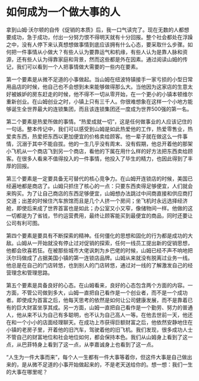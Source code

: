 # 如何成为一个做大事的人

拿到山姆·沃尔顿的自传《促销的本质》后，我一口气读完了。现在无数的人都想要成功，急于成功，付出一分努力恨不得明天就有十分回报。整个社会都处在浮躁之中，没有人停下来认真想想做事情到底应该拥有什么心态，要采取什么步骤。如何把一件事情从小做大？有些人认为要靠运气和机缘，有些人认为是靠人脉和资源，还有些人认为得靠家庭和背景，然而这些都是外在因素。通过阅读山姆的传记，我们可以看到一个人把事情做大需要的一些内在要素。 

第一个要素是从微不足道的小事做起。当山姆在纽波特镇接手一家亏损的小型日常用品店的时候，他自己也不会想到未来能够做得那么大。当他因为这家店的生意太好被嫉妒的房东赶走的时候，他不得不一切从零开始，在一个更小的小镇本顿维尔重新创业。在山姆创业之时，小镇上只有三千人。你很难想象在这样一个小地方能够诞生全世界最大的连锁集团，而且该连锁集团还一度成为世界500强的第一名。 

第二个要素是热爱所做的事情。“热爱成就一切”，这是任何做事业的人应该记住的一句话。整本传记中，我们可以感受到山姆是如此热爱他的工作，热爱零售业，热爱卖东西，热爱把东西以更加便宜的价格卖给顾客。他一辈子就在做这么一件事情，沉溺于其中不能自拔。他的一生几乎没有周末、没有假期，他总开着他的那架小飞机从一个商店飞到另一个商店，看他的下属在用什么样的好方法把东西卖给顾客。在很多人看来不值得投入的一件事情，他投入了毕生的精力，也因此得到了丰厚的回报。 

第三个要素是一定要具备无可替代的核心竞争力。在山姆开连锁店的时候，美国已经遍地都是商店了。山姆只抓住了核心的一点：只要东西卖得足够便宜，人们就会来购买。为了让自己商店的东西足够便宜，山姆想办法跳过中间商直接和供应商打交道；出差的时候住汽车旅馆而且是几个人挤一个房间；坐飞机时永远选择经济舱，即使后来成了世界首富也是如此；办公室又小又窄，像储物间一样。他做的这一切都是为了省钱，节约运营费用，最终让顾客能买到最便宜的商品，同时还要让公司有利可图。 

第四个要素是要具有不断探索的精神。任何僵化的思想和固化的行为都是成功的大敌。山姆从一开始就没有停止过对促销的探索，任何一线员工提出新的促销思想，他都会欣喜若狂。在被那些城市大佬讽刺为乡巴佬的时候，山姆已经不声不响地把沃尔玛做成了占据美国小镇的第一连锁店品牌。山姆从来就没有脱离过业务一线。他总是在自己的门店转悠，也到别人的门店转悠，通过对一线的了解激发自己的经营理念和管理思路。 

第五个要素是具备良好的心态。在山姆看来，良好的心态包含两个方面的内容。一方面，不管公司做到多大，山姆一直把自己看作是一个创业者，而不是一个成功者。即使成为首富之后，他每天思考的依然是如何让公司健康发展，而不是靠着已有的巨大财富坐享其成。另一方面，山姆一直把自己看作是一个勤劳、努力的普通人，他从来不认为自己有多聪明，也不认为自己高人一等。在他去世前一天，他还在和一个小小的店面经理聊天。在成功上市获得巨额财富之后，他依然安静地住在小镇的老房子里，开着他的旧汽车，驾驶着他的旧飞机。我们发现，很多成功人士不管自己的财富地位和社会地位如何，都会保持本色。我们从山姆身上看到了这一点，从巴菲特身上看到了这一点，从李嘉诚身上也看到了这一点。 

“人生为一件大事而来”，每个人一生都有一件大事等着你，但这件大事是自己做出来的，是从微不足道的小事开始做起来的，不是老天送给你的。想一想：我们一生的大事在哪里呢？